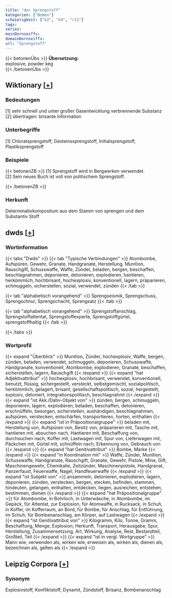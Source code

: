 ```yaml
---
title: "der Sprengstoff"
kategorien: ["Nomen"]
schwierigkeit: ["k2", "h4", "r12"]
tags:
series:
mainDornseiffs:
domainDornseiffs:
url: "Sprengstoff"
---
```


{{< betonenÜbs >}}
**Übersetzung:**  
explosive, powder keg  
{{< /betonenÜbs >}}

## Wiktionary [[+](https://de.wiktionary.org/wiki/Sprengstoff)]

### Bedeutungen
[1] sehr schnell und unter großer Gasentwicklung verbrennende Substanz  
[2] übertragen: brisante Information  

### Unterbegriffe
[1] Chloratsprengstoff, Gesteinssprengstoff, Initialsprengstoff, Plastiksprengstoff  

### Beispiele
{{< betonenZB >}}
[1] Sprengstoff wird in Bergwerken verwendet.  
[2] Sein neues Buch ist voll von politischem Sprengstoff.  

{{< /betonenZB >}}
### Herkunft
Determinativkompositum aus dem Stamm von sprengen und dem Substantiv Stoff  



## dwds [[+](https://www.dwds.de/wb/Sprengstoff)]

### Wortinformation
{{< tabs "Dwds" >}}
{{< tab "Typische Verbindungen" >}}
Atombombe, Aufspüren, Gewehr, Granate, Handgranate, Herstellung, Munition, Rauschgift, Schusswaffe, Waffe, Zünder, beladen, bergen, beschaffen, beschlagnahmen, deponieren, detonieren, explodieren, hantieren, herkömmlich, hochbrisant, hochexplosiv, konventionell, lagern, präparieren, schmuggeln, sicherstellen, sozial, verwendet, zünden
{{< /tab >}}

{{< tab "alphabetisch vorangehend" >}}
Sprengseismik, Sprengschuss, Sprengschnur, Sprengschacht, Sprengsatz
{{< /tab >}}

{{< tab "alphabetisch vorangehend" >}}
Sprengstoffanschlag, Sprengstoffattentat, Sprengstoffexperte, Sprengstoffgürtel, sprengstoffhaltig
{{< /tab >}}

{{< /tabs >}}

### Wortprofil
{{< expand "Überblick" >}} Munition, Zünder, hochexplosiv, Waffe, bergen, zünden, beladen, verwendet, schmuggeln, deponieren, Schusswaffe, Handgranate, konventionell, Atombombe, explodieren, Granate, beschaffen, sicherstellen, lagern, Rauschgift {{< /expand >}}
{{< expand "hat Adjektivattribut" >}} hochexplosiv, hochbrisant, verwendet, konventionell, benutzt, flüssig, sichergestellt, versteckt, selbstgemischt, sozialpolitisch, herkömmlich, gelagert, brisant, gesellschaftspolitisch, sozial, hergestellt, explosiv, detoniert, integrationspolitisch, beschlagnahmt {{< /expand >}}
{{< expand "ist Akk./Dativ-Objekt von" >}} zünden, bergen, schmuggeln, deponieren, lagern, explodieren, beladen, beschaffen, detonieren, erschnüffeln, besorgen, sicherstellen, aushändigen, beschlagnahmen, aufspüren, verstecken, entschärfen, transportieren, horten, enthalten {{< /expand >}}
{{< expand "ist in Präpositionalgruppe" >}} beladen mit, Herstellung von, Aufspüren von, Besitz von, präparieren mit, Tasche mit, hantieren mit, absuchen nach, Hantieren mit, Beschaffung von, durchsuchen nach, Koffer mit, Lastwagen mit, Spur von, Lieferwagen mit, Päckchen mit, Gürtel mit, schnüffeln nach, Erkennung von, Gebrauch von {{< /expand >}}
{{< expand "hat Genitivattribut" >}} Bombe, Marke {{< /expand >}}
{{< expand "in Koordination mit" >}} Waffe, Zünder, Munition, Schusswaffe, Handgranate, Rauschgift, Granate, Gewehr, Pistole, Mine, Gift, Maschinengewehr, Chemikalie, Zeitzünder, Maschinenpistole, Handgranat, Panzerfaust, Feuerwaffe, Nagel, Handfeuerwaffe {{< /expand >}}
{{< expand "ist Subjekt von" >}} ansammeln, detonieren, explodieren, lagern, deponieren, zünden, verstecken, bergen, stecken, befinden, stammen, hindeuten, gelangen, enthalten, entdecken, liegen, ausreichen, entstehen, bestimmen, dienen {{< /expand >}}
{{< expand "hat Präpositionalgruppe" >}} für Atombombe, in Bohrloch, in Unterwäsche, in Atombombe, im Gepäck, für Attentat, zur Explosion, für Atomwaffe, in Rucksack, in Schuh, in Koffer, im Kofferraum, an Bord, für Bombe, für Anschlag, für Entführung, im Schuh, für Bombenanschlag, am Körper, auf Lastwagen {{< /expand >}}
{{< expand "ist Genitivattribut von" >}} Kilogramm, Kilo, Tonne, Gramm, Beschaffung, Menge, Explosion, Herkunft, Transport, Herausgabe, Spur, Herstellung, Zusammensetzung, Art, Wirkung, Analyse, Rest, Bestandteil, Großteil, Teil {{< /expand >}}
{{< expand "ist in vergl. Wortgruppe" >}} Mann wie, verwenden als, wirken wie, erweisen als, wirken als, dienen als, bezeichnen als, gelten als {{< /expand >}}

## Leipzig Corpora [[+](https://corpora.uni-leipzig.de/en/res?word=Sprengstoff&corpusId=deu_newscrawl-public_2018)]


### Synonym
Explosivstoff, Konfliktstoff, Dynamit, Zündstoff, Brisanz, Bombenanschlag

